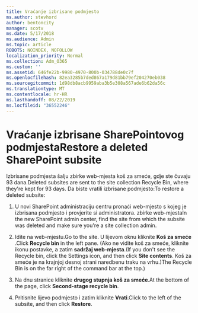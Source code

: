 ```yaml
---
title: Vraćanje izbrisane podmjesto
ms.author: stevhord
author: bentoncity
manager: scotv
ms.date: 5/17/2018
ms.audience: Admin
ms.topic: article
ROBOTS: NOINDEX, NOFOLLOW
localization_priority: Normal
ms.collection: Adm_O365
ms.custom: ''
ms.assetid: 646fe22b-9980-4970-800b-034788de0c7f
ms.openlocfilehash: 82ea3285b7ded867a179d81bb79ef204270eb038
ms.sourcegitcommit: 1d98db8acb9959aba3b5e308a567ade6b62da56c
ms.translationtype: MT
ms.contentlocale: hr-HR
ms.lasthandoff: 08/22/2019
ms.locfileid: "36552246"
---
```

# <a name="restore-a-deleted-sharepoint-subsite"></a><span data-ttu-id="85b2a-102">Vraćanje izbrisane SharePointovog podmjesta</span><span class="sxs-lookup"><span data-stu-id="85b2a-102">Restore a deleted SharePoint subsite</span></span>

<span data-ttu-id="85b2a-103">Izbrisane podmjesta šalju zbirke web-mjesta koš za smeće, gdje ste čuvaju 93 dana.</span><span class="sxs-lookup"><span data-stu-id="85b2a-103">Deleted subsites are sent to the site collection Recycle Bin, where they're kept for 93 days.</span></span> <span data-ttu-id="85b2a-104">Da biste vratili izbrisane podmjesto:</span><span class="sxs-lookup"><span data-stu-id="85b2a-104">To restore a deleted subsite:</span></span>
  
1. <span data-ttu-id="85b2a-105">U novi SharePoint administraciju centru pronaći web-mjesto s kojeg je izbrisana podmjesto i provjerite si administratora. zbirke web-mjesta</span><span class="sxs-lookup"><span data-stu-id="85b2a-105">In the new SharePoint admin center, find the site from which the subsite was deleted and make sure you're a site collection admin.</span></span> 
    
2. <span data-ttu-id="85b2a-106">Idite na web-mjestu.</span><span class="sxs-lookup"><span data-stu-id="85b2a-106">Go to the site.</span></span> <span data-ttu-id="85b2a-107">U lijevom oknu kliknite **Koš za smeće** .</span><span class="sxs-lookup"><span data-stu-id="85b2a-107">Click **Recycle bin** in the left pane.</span></span> <span data-ttu-id="85b2a-108">(Ako ne vidite koš za smeće, kliknite ikonu postavke, a zatim **sadržaj web-mjesta**.</span><span class="sxs-lookup"><span data-stu-id="85b2a-108">(If you don't see the Recycle bin, click the Settings icon, and then click **Site contents**.</span></span> <span data-ttu-id="85b2a-109">Koš za smeće je na krajnjoj desnoj strani naredbenu traku na vrhu.)</span><span class="sxs-lookup"><span data-stu-id="85b2a-109">The Recycle Bin is on the far right of the command bar at the top.)</span></span>
    
3. <span data-ttu-id="85b2a-110">Na dnu stranice kliknite **drugog stupnja koš za smeće**.</span><span class="sxs-lookup"><span data-stu-id="85b2a-110">At the bottom of the page, click **Second-stage recycle bin**.</span></span>
    
4. <span data-ttu-id="85b2a-111">Pritisnite lijevo podmjesto i zatim kliknite **Vrati**.</span><span class="sxs-lookup"><span data-stu-id="85b2a-111">Click to the left of the subsite, and then click **Restore**.</span></span>
    

